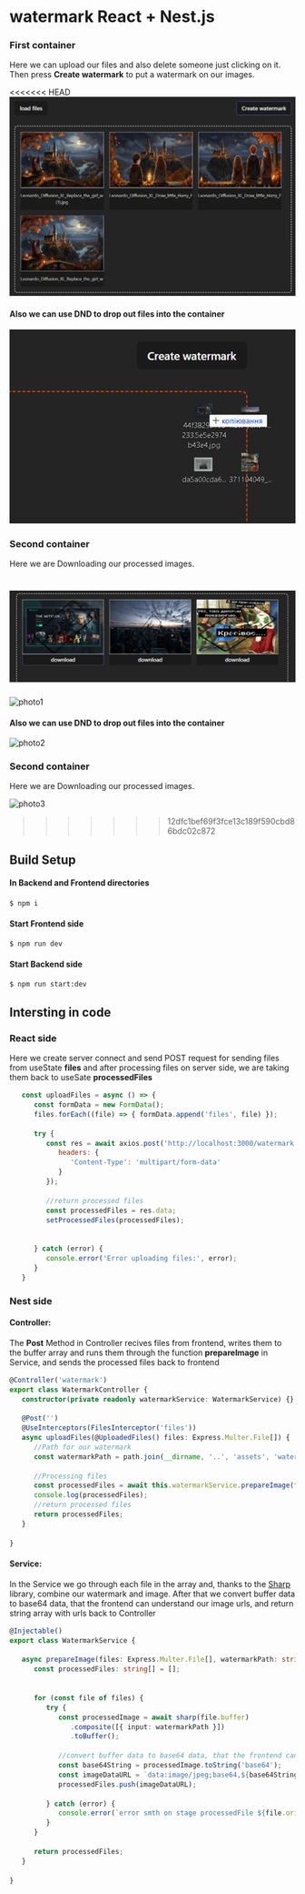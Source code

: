 # watermark **React + Nest.js**
### First container
 Here we can upload our files and also delete someone just clicking on it. Then press **Create watermark** to put a watermark on our images.

<<<<<<< HEAD
![image1](./doc/Git1.png)
#### Also we can use DND to drop out files into the container

![image2](./doc/Git2.png)
### Second container
Here we are Downloading our processed images.

![image3](./doc/Git3.png)
=======
![photo1](https://github.com/Ullfo/Photos/blob/master/Git1.png)
#### Also we can use DND to drop out files into the container

![photo2](https://github.com/Ullfo/Photos/blob/master/Git2.png)
### Second container
Here we are Downloading our processed images.

![photo3](https://github.com/Ullfo/Photos/blob/master/Git3.png)
>>>>>>> 12dfc1bef69f3fce13c189f590cbd86bdc02c872

## Build Setup 

#### In Backend and Frontend directories
```
$ npm i
```
#### Start Frontend side
```
$ npm run dev
```
#### Start Backend side
```
$ npm run start:dev
```

## Intersting in code
### React side
Here we create server connect and send POST request for sending files from useState **files** and after processing files on server side, we are taking them back to useSate **processedFiles**
```js
   const uploadFiles = async () => {
      const formData = new FormData();
      files.forEach((file) => { formData.append('files', file) });

      try {
         const res = await axios.post('http://localhost:3000/watermark', formData, {
            headers: {
               'Content-Type': 'multipart/form-data'
            }
         });

         //return processed files
         const processedFiles = res.data;
         setProcessedFiles(processedFiles);


      } catch (error) {
         console.error('Error uploading files:', error);
      }
   }
```


### Nest side
#### Controller:
The **Post** Method in Controller recives files from frontend, writes them to the buffer array and  runs them through the function **prepareImage** in Service, and sends the processed files back to frontend
``` ts
@Controller('watermark')
export class WatermarkController {
   constructor(private readonly watermarkService: WatermarkService) {}

   @Post('')
   @UseInterceptors(FilesInterceptor('files'))
   async uploadFiles(@UploadedFiles() files: Express.Multer.File[]) {
      //Path for our watermark
      const watermarkPath = path.join(__dirname, '..', 'assets', 'watermark', 'default-wm.png');

      //Processing files
      const processedFiles = await this.watermarkService.prepareImage(files, watermarkPath);
      console.log(processedFiles);
      //return processed files
      return processedFiles;
   }

}
```
#### Service:
In the Service we go through each file in the array and, thanks to the [Sharp](https://sharp.pixelplumbing.com/) library, combine our watermark and image. After that we convert buffer data to base64 data, that the frontend can understand our image urls, and return string array with urls back to Controller
```ts
@Injectable()
export class WatermarkService {

   async prepareImage(files: Express.Multer.File[], watermarkPath: string): Promise<string[]> {
      const processedFiles: string[] = [];
      
       
      for (const file of files) {
         try {
            const processedImage = await sharp(file.buffer)
               .composite([{ input: watermarkPath }])
               .toBuffer();
            
            //convert buffer data to base64 data, that the frontend can understand our image urls
            const base64String = processedImage.toString('base64');
            const imageDataURL = `data:image/jpeg;base64,${base64String}`;
            processedFiles.push(imageDataURL);

         } catch (error) {
            console.error(`error smth on stage processedFile ${file.originalname}: ${error}`);
         }
      }
      
      return processedFiles;
   }

}
```
